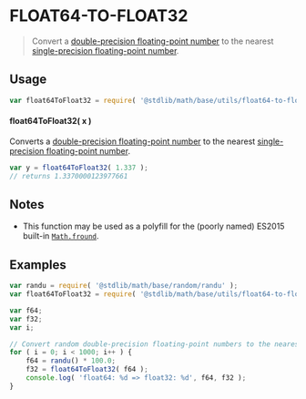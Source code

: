 # FLOAT64-TO-FLOAT32

> Convert a [double-precision floating-point number][ieee754] to the nearest [single-precision floating-point number][ieee754].


<section class="usage">

## Usage

``` javascript
var float64ToFloat32 = require( '@stdlib/math/base/utils/float64-to-float32' );
```

#### float64ToFloat32( x )

Converts a [double-precision floating-point number][ieee754] to the nearest [single-precision floating-point number][ieee754].

``` javascript
var y = float64ToFloat32( 1.337 );
// returns 1.3370000123977661
```

</section>

<!-- /.usage -->


<section class="notes">

## Notes

* This function may be used as a polyfill for the (poorly named) ES2015 built-in [`Math.fround`][math-fround].

</section>

<!-- /.notes -->


<section class="examples">

## Examples

``` javascript
var randu = require( '@stdlib/math/base/random/randu' );
var float64ToFloat32 = require( '@stdlib/math/base/utils/float64-to-float32' );

var f64;
var f32;
var i;

// Convert random double-precision floating-point numbers to the nearest single-precision floating-point number...
for ( i = 0; i < 1000; i++ ) {
    f64 = randu() * 100.0;
    f32 = float64ToFloat32( f64 );
    console.log( 'float64: %d => float32: %d', f64, f32 );
}
```

</section>

<!-- /.examples -->


<section class="links">

[ieee754]: https://en.wikipedia.org/wiki/IEEE_754-1985
[math-fround]: https://developer.mozilla.org/en-US/docs/Web/JavaScript/Reference/Global_Objects/Math/fround

</section>

<!-- /.links -->
